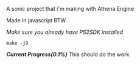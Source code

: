 A sonic project that i'm making with Athena Engine

Made in javascript BTW

*Make sure you already have PS2SDK installed*

``` 
make -j9
```

***Current Progress(0.1%)***
This should do the work
